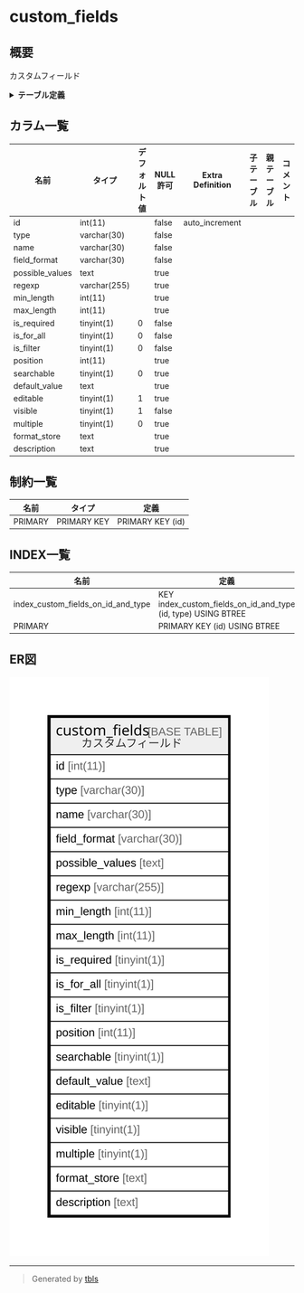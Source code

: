 # custom_fields

## 概要

カスタムフィールド

<details>
<summary><strong>テーブル定義</strong></summary>

```sql
CREATE TABLE `custom_fields` (
  `id` int(11) NOT NULL AUTO_INCREMENT,
  `type` varchar(30) NOT NULL DEFAULT '',
  `name` varchar(30) NOT NULL DEFAULT '',
  `field_format` varchar(30) NOT NULL DEFAULT '',
  `possible_values` text,
  `regexp` varchar(255) DEFAULT '',
  `min_length` int(11) DEFAULT NULL,
  `max_length` int(11) DEFAULT NULL,
  `is_required` tinyint(1) NOT NULL DEFAULT '0',
  `is_for_all` tinyint(1) NOT NULL DEFAULT '0',
  `is_filter` tinyint(1) NOT NULL DEFAULT '0',
  `position` int(11) DEFAULT NULL,
  `searchable` tinyint(1) DEFAULT '0',
  `default_value` text,
  `editable` tinyint(1) DEFAULT '1',
  `visible` tinyint(1) NOT NULL DEFAULT '1',
  `multiple` tinyint(1) DEFAULT '0',
  `format_store` text,
  `description` text,
  PRIMARY KEY (`id`),
  KEY `index_custom_fields_on_id_and_type` (`id`,`type`)
) ENGINE=InnoDB AUTO_INCREMENT=[Redacted by tbls] DEFAULT CHARSET=utf8
```

</details>

## カラム一覧

| 名前              | タイプ          | デフォルト値       | NULL許可   | Extra Definition | 子テーブル      | 親テーブル      | コメント     |
| --------------- | ------------ | ------------ | -------- | ---------------- | ---------- | ---------- | -------- |
| id              | int(11)      |              | false    | auto_increment   |            |            |          |
| type            | varchar(30)  |              | false    |                  |            |            |          |
| name            | varchar(30)  |              | false    |                  |            |            |          |
| field_format    | varchar(30)  |              | false    |                  |            |            |          |
| possible_values | text         |              | true     |                  |            |            |          |
| regexp          | varchar(255) |              | true     |                  |            |            |          |
| min_length      | int(11)      |              | true     |                  |            |            |          |
| max_length      | int(11)      |              | true     |                  |            |            |          |
| is_required     | tinyint(1)   | 0            | false    |                  |            |            |          |
| is_for_all      | tinyint(1)   | 0            | false    |                  |            |            |          |
| is_filter       | tinyint(1)   | 0            | false    |                  |            |            |          |
| position        | int(11)      |              | true     |                  |            |            |          |
| searchable      | tinyint(1)   | 0            | true     |                  |            |            |          |
| default_value   | text         |              | true     |                  |            |            |          |
| editable        | tinyint(1)   | 1            | true     |                  |            |            |          |
| visible         | tinyint(1)   | 1            | false    |                  |            |            |          |
| multiple        | tinyint(1)   | 0            | true     |                  |            |            |          |
| format_store    | text         |              | true     |                  |            |            |          |
| description     | text         |              | true     |                  |            |            |          |

## 制約一覧

| 名前      | タイプ         | 定義               |
| ------- | ----------- | ---------------- |
| PRIMARY | PRIMARY KEY | PRIMARY KEY (id) |

## INDEX一覧

| 名前                                 | 定義                                                            |
| ---------------------------------- | ------------------------------------------------------------- |
| index_custom_fields_on_id_and_type | KEY index_custom_fields_on_id_and_type (id, type) USING BTREE |
| PRIMARY                            | PRIMARY KEY (id) USING BTREE                                  |

## ER図

![er](custom_fields.svg)

---

> Generated by [tbls](https://github.com/k1LoW/tbls)
